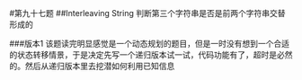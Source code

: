 #第九十七题
##Interleaving String
判断第三个字符串是否是前两个字符串交替形成的

###版本1
该题读完明显感觉是一个动态规划的题目，但是一时没有想到一个合适的状态转移情景，于是决定先写一个递归版本试一试，代码功能有了，超时是必然的。然后从递归版本里去挖潜如何利用已知信息
